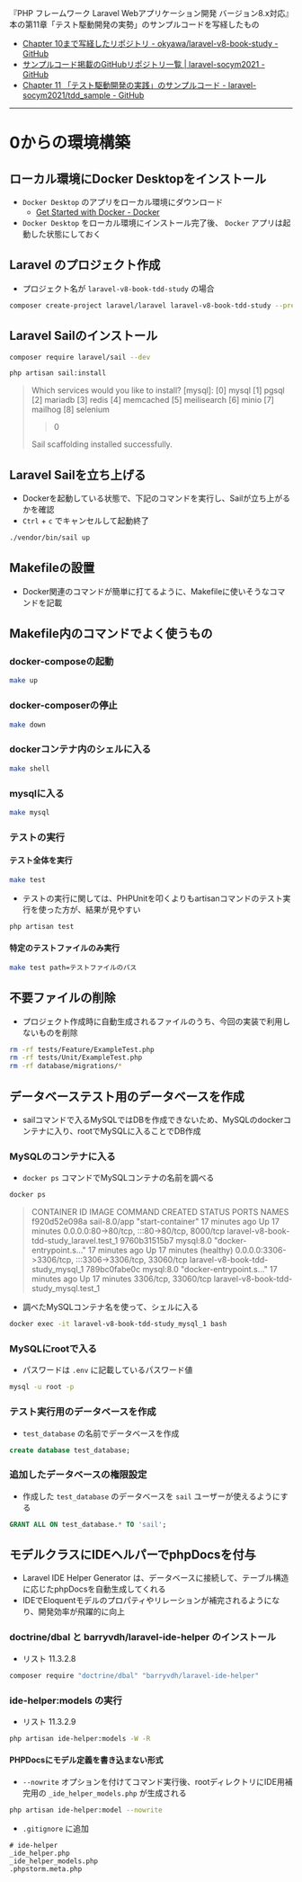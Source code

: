 『PHP フレームワーク Laravel Webアプリケーション開発 バージョン8.x対応』本の第11章「テスト駆動開発の実勢」のサンプルコードを写経したもの

- [Chapter 10まで写経したリポジトリ - okyawa/laravel-v8-book-study - GitHub](https://github.com/okyawa/laravel-v8-book-study)
- [サンプルコード掲載のGitHubリポジトリ一覧 | laravel-socym2021 - GitHub](https://github.com/laravel-socym2021)
- [Chapter 11 「テスト駆動開発の実践」のサンプルコード - laravel-socym2021/tdd_sample - GitHub](https://github.com/laravel-socym2021/tdd_sample)


---


# 0からの環境構築

## ローカル環境にDocker Desktopをインストール

- `Docker Desktop` のアプリをローカル環境にダウンロード
  - [Get Started with Docker - Docker](https://www.docker.com/get-started)
- `Docker Desktop` をローカル環境にインストール完了後、 `Docker` アプリは起動した状態にしておく

## Laravel のプロジェクト作成

- プロジェクト名が `laravel-v8-book-tdd-study` の場合
``` sh
composer create-project laravel/laravel laravel-v8-book-tdd-study --prefer-dist
```

## Laravel Sailのインストール

```sh
composer require laravel/sail --dev
```

```sh
php artisan sail:install
```

> Which services would you like to install? [mysql]:
>  [0] mysql
>  [1] pgsql
>  [2] mariadb
>  [3] redis
>  [4] memcached
>  [5] meilisearch
>  [6] minio
>  [7] mailhog
>  [8] selenium
> > 0
> 
> Sail scaffolding installed successfully.


## Laravel Sailを立ち上げる

- Dockerを起動している状態で、下記のコマンドを実行し、Sailが立ち上がるかを確認
- `Ctrl` + `c` でキャンセルして起動終了

```sh
./vendor/bin/sail up
```


## Makefileの設置

- Docker関連のコマンドが簡単に打てるように、Makefileに使いそうなコマンドを記載

## Makefile内のコマンドでよく使うもの

### docker-composeの起動

```sh
make up
```

### docker-composerの停止

```sh
make down
```

### dockerコンテナ内のシェルに入る

```sh
make shell
```

### mysqlに入る

```sh
make mysql
```

### テストの実行

#### テスト全体を実行

```sh
make test
```

- テストの実行に関しては、PHPUnitを叩くよりもartisanコマンドのテスト実行を使った方が、結果が見やすい

```sh
php artisan test
```

#### 特定のテストファイルのみ実行

```sh
make test path=テストファイルのパス
```


## 不要ファイルの削除

- プロジェクト作成時に自動生成されるファイルのうち、今回の実装で利用しないものを削除

```sh
rm -rf tests/Feature/ExampleTest.php
rm -rf tests/Unit/ExampleTest.php
rm -rf database/migrations/*
```


## データベーステスト用のデータベースを作成

- sailコマンドで入るMySQLではDBを作成できないため、MySQLのdockerコンテナに入り、rootでMySQLに入ることでDB作成

### MySQLのコンテナに入る

- `docker ps` コマンドでMySQLコンテナの名前を調べる
```sh
docker ps
```

> CONTAINER ID   IMAGE          COMMAND                  CREATED          STATUS                    PORTS                                                  NAMES
> f920d52e098a   sail-8.0/app   "start-container"        17 minutes ago   Up 17 minutes             0.0.0.0:80->80/tcp, :::80->80/tcp, 8000/tcp            laravel-v8-book-tdd-study_laravel.test_1
> 9760b31515b7   mysql:8.0      "docker-entrypoint.s…"   17 minutes ago   Up 17 minutes (healthy)   0.0.0.0:3306->3306/tcp, :::3306->3306/tcp, 33060/tcp   laravel-v8-book-tdd-study_mysql_1
> 789bc0fabe0c   mysql:8.0      "docker-entrypoint.s…"   17 minutes ago   Up 17 minutes             3306/tcp, 33060/tcp                                    laravel-v8-book-tdd-study_mysql.test_1

- 調べたMySQLコンテナ名を使って、シェルに入る
```sh
docker exec -it laravel-v8-book-tdd-study_mysql_1 bash
```

### MySQLにrootで入る

- パスワードは `.env` に記載しているパスワード値
```sh
mysql -u root -p
```

### テスト実行用のデータベースを作成

- `test_database` の名前でデータベースを作成
```sql
create database test_database;
```

### 追加したデータベースの権限設定

- 作成した `test_database` のデータベースを `sail` ユーザーが使えるようにする
```sql
GRANT ALL ON test_database.* TO 'sail';
```


## モデルクラスにIDEヘルパーでphpDocsを付与

- Laravel IDE Helper Generator は、データベースに接続して、テーブル構造に応じたphpDocsを自動生成してくれる
- IDEでEloquentモデルのプロパティやリレーションが補完されるようになり、開発効率が飛躍的に向上

### doctrine/dbal と barryvdh/laravel-ide-helper のインストール

- リスト 11.3.2.8
```sh
composer require "doctrine/dbal" "barryvdh/laravel-ide-helper"
```

### ide-helper:models の実行

- リスト 11.3.2.9
```sh
php artisan ide-helper:models -W -R
```

#### PHPDocsにモデル定義を書き込まない形式

- `--nowrite` オプションを付けてコマンド実行後、rootディレクトリにIDE用補完用の `_ide_helper_models.php` が生成される
```sh
php artisan ide-helper:model --nowrite
```

- `.gitignore` に追加
```
# ide-helper
_ide_helper.php
_ide_helper_models.php
.phpstorm.meta.php
````
